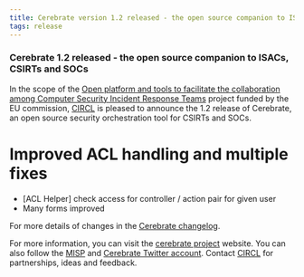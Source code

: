 ```yaml
---
title: Cerebrate version 1.2 released - the open source companion to ISACs, CSIRTs and SOCs 
tags: release 
---
```


### Cerebrate 1.2 released - the open source companion to ISACs, CSIRTs and SOCs

In the scope of the [Open platform and tools to facilitate the collaboration among Computer Security Incident Response Teams](https://www.enisa.europa.eu/news/enisa-news/open-platform-and-tools-to-facilitate-the-collaboration-among-computer-security-incident-response-teams) project funded by the EU commission, [CIRCL](https://www.circl.lu/) is pleased to announce the 1.2 release of Cerebrate, an open source security orchestration tool for CSIRTs and SOCs.

# Improved ACL handling and multiple fixes

- [ACL Helper] check access for controller / action pair for given user
- Many forms improved

For more details of changes in the [Cerebrate changelog](https://www.cerebrate-project.org/Changelog.txt).

For more information, you can visit the [cerebrate project](https://www.cerebrate-project.org) website. You can also follow the [MISP](https://twitter.com/MISPProject) and [Cerebrate Twitter account](https://twitter.com/cerebrateproje1). Contact [CIRCL](https://www.circl.lu/contact/) for partnerships, ideas and feedback.

